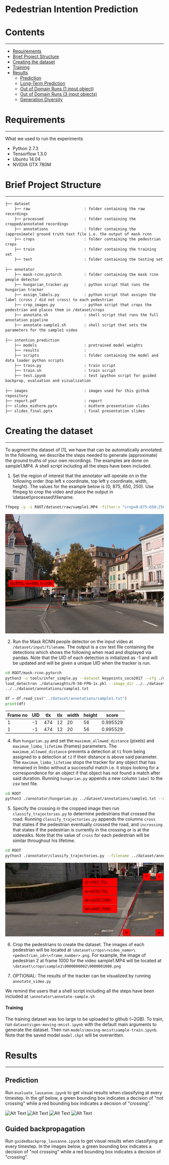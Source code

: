 # Pedestrian Intention Prediction

# Contents
------------
  * [Requirements](#requirements)
  * [Brief Project Structure](#brief-project-structure)
  * [Creating the dataset](#usage)
  * [Training](#usage)
  * [Results](#results)
    * [Prediction](#long-term-prediction)
    * [Long-Term Prediction](#long-term-prediction)
    * [Out of Domain Runs (1 input object)](#out-of-domain-runs-1-input-object)
    * [Out of Domain Runs (3 input objects)](#out-of-domain-runs-3-input-objects)
    * [Generation Diversity](#generation-diversity)

# Requirements
------------
What we used to run the experiments

  * Python 2.7.3
  * Tensorflow 1.3.0
  * Ubuntu 14.04
  * NVIDIA GTX 780M

# Brief Project Structure
------------

    ├── dataset                        
        ├── raw                        : folder containing the raw recordings  
        ├── processed                  : folder containing the cropped/annotated recordings
        ├── annotations                : folder containing the (approximate) ground truth text file i.e. the output of mask rcnn
        ├── crops                      : folder containing the pedestrian crops
        ├── train                      : folder containing the training set
        ├── test                       : folder containing the testing set
    
    ├── annotator                      
        ├── mask-rcnn.pytorch          : folder containing the mask rcnn people detector 
        ├── hungarian_tracker.py       : python script that runs the hungarian tracker 
        ├── assign_labels.py           : python script that assigns the label (cross / did not cross) to each pedestrian
        ├── crop_images.py             : python script that crops the pedestrian and places them in /dataset/crops
        ├── annotate.sh                : shell script that runs the full annotation pipeline
        ├── annotate-sample1.sh        : shell script that sets the parameters for the sample1 video
     
    ├── intention_prediction
        ├── models                     : pretrained model weights
        ├── results                    : 
        ├── scripts                    : folder containing the model and data loader python scripts
        ├── train.py                   : train script
        ├── train.sh                   : train script
        ├── test.ipynb                 : test ipython script for guided backprop, evaluation and vizualization
     
    ├── images                         : images used for this github repository
    ├── report.pdf                     : report
    ├── slides_midterm.pptx            : midterm presentation slides
    ├── slides_final.pptx              : final presentation slides

# Creating the dataset
------------

To augment the dataset of [1], we have that can be automatically annotated. In the following, we describe the steps needed to generate (approximate) the ground truths of your own recordings. The examples are done on sample1.MP4. A shell script including all the steps have been included.

1)	Set the region of interest that the annotator will operate on in the following order (top left x coordinate, top left y coordinate, width, height). The values for the example below is (0, 875, 650, 250). Use ffmpeg to crop the video and place the output in \dataset\processed\filename.

  ```bash
  ffmpeg -y -i ROOT/dataset/raw/sample1.MP4 -filter:v "crop=0:875:650:250" ROOT/dataset/processed/sample1.MP4
  ```

![Alt Text](/images/dataset/step1.png)

2)	Run the Mask RCNN people detector on the input video at `/dataset/input/filename`. The output is a csv text file containing the detections which shows the following when read and displayed via pandas. Note that the UID of each detection is initialized as -1 and will be updated and will be given a unique UID when the tracker is run.
  
  ```bash
  cd ROOT/mask-rcnn.pytorch
  python3 -u tools/infer_simple.py --dataset keypoints_coco2017 --cfg ./configs/baselines/e2e_keypoint_rcnn_R-50-FPN_1x.yaml -
  load_detectron ./data/weights/R-50-FPN-1x.pkl --image_dir ../../dataset/raw/sample1.MP4 --output_dir
  ../../dataset/annotations/sample1.txt
  ``` 
  
  ```python
  df = df.read_csv("../dataset/annotations/sample1.txt")
  print(df)
  ```
| Frame no  | UID | tlx | tlx | width | height | score |  
| ------------- | ------------- | ------------- | ------------- | ------------- | ------------- | ------------- |
| 1 | -1 | 474 | 12 | 20 | 56 | 0.995529 |
| 1 | -1 | 474 | 12 | 20 | 56 | 0.995529 |

4)	Run `hungarian.py` and set the `maximum_allowed_distance` (pixels) and `maximum_limbo_lifetime` (frames) parameters. The `maximum_allowed_distance` prevents a detection at `t1` from being assigned to a detection at `t2` if their distance is above said parameter. The `maximum_limbo_lifetime` stops the tracker for any object that has remained in limbo without a successful match i.e. it stops looking for a correspondence for an object if that object has not found a match after said duration. Running `hungarian.py` appends a new column `label` to the csv text file.

  ```bash
  cd ROOT
  python3 ./annotator/hungarian.py ../dataset/annotations/sample1.txt --maximum_allowed_distance 50 --maximum_limbo_lifetime 60 
  ```

5) Specify the crossing in the cropped image then run `classify_trajectories.py` to determine pedestrians that crossed the road. Running `classify_trajectories.py` appends the columns `cross` that states if the pedestrian eventually crossed the road, and `incrossing` that states if the pedestrian is currently in the crossing or is at the sidewalks. Note that the value of `cross` for each pedestrian will be similar throughout his lifetime.

  ```bash
  cd ROOT 
  python3 ./annotator/classify_trajectories.py --filename ../dataset/annotations/sample1.txt --tl 565 70 --tr 650 70 --br 650 300 --bl 465 300
  ```

![Alt Text](/images/dataset/step2.png)

6) Crop the pedestrians to create the dataset. The images of each pedestrian will be located at `\dataset\crops\<video_name>\<pedestrian_id>\<frame_number>.png`. For example, the image of pedestrian 2 at frame 1000 for the video sample1.MP4 will be located at `\dataset\crops\sample1\0000000002\0000001000.png`

7) OPTIONAL: The results of the tracker can be visualized by running `annotate_video.py`

We remind the users that a shell script including all the steps have been included at `\annotator\annotate-sample.sh`

#### Training
The training dataset was too large to be uploaded to github (~2GB). To train, run `datasets\gen-moving-mnist.ipynb` with the default main arguments to generate the dataset. Then run `models\moving-mnist\sample-train.ipynb`. Note that the saved model `model.ckpt` will be overwritten.

# Results
------------
## Prediction

Run `evaluate_lausanne.ipynb` to get visual results when classifying at every timestep. In the gif below, a green bounding box indicates a decision of "not crossing" while a red bounding box indicates a decision of "crossing".

![Alt Text](/images/prediction/Ouchy1.gif) ![Alt Text](/images/prediction/Ouchy2.gif) 
![Alt Text](/images/prediction/Riponne1.gif) ![Alt Text](/images/prediction/Riponne2.gif) 

## Guided backpropagation

Run `guidedbackprop_lausanne.ipynb` to get visual results when classifying at every timestep. In the images below, a green bounding box indicates a decision of "not crossing" while a red bounding box indicates a decision of "crossing".
